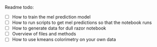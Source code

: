 Readme todo:

- [ ] How to train the mel prediction model
- [ ] How to run scripts to get mel predictions so that the notebook runs
- [ ] How to generate data for dull razor notebook
- [ ] Overview of files and methods
- [ ] How to use kmeans colorimetry on your own data